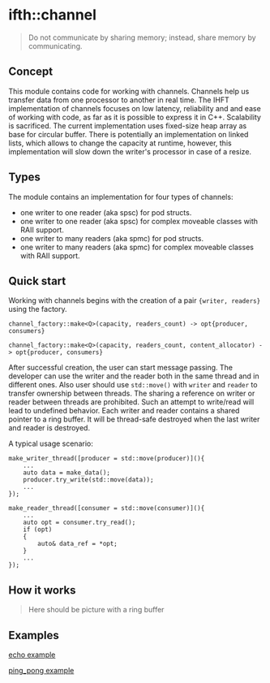# ifth::channel

> Do not communicate by sharing memory; instead, share memory by communicating.

## Concept

This module contains code for working with channels. Channels help us transfer data from one processor to another in real time. The IHFT implementation of channels focuses on low latency, reliability and and ease of working with code, as far as it is possible to express it in C++. Scalability is sacrificed. The current implementation uses fixed-size heap array as base for circular buffer. There is potentially an implementation on linked lists, which allows to change the capacity at runtime, however, this implementation will slow down the writer's processor in case of a resize.

## Types

The module contains an implementation for four types of channels:

- one writer to one reader (aka spsc) for pod structs.
- one writer to one reader (aka spsc) for complex moveable classes with RAII support.
- one writer to many readers (aka spmc) for pod structs.
- one writer to many readers (aka spmc) for complex moveable classes with RAII support.

## Quick start

Working with channels begins with the creation of a pair `{writer, readers}` using the factory.

```
channel_factory::make<Q>(capacity, readers_count) -> opt{producer, consumers}

channel_factory::make<Q>(capacity, readers_count, content_allocator) -> opt{producer, consumers}
```

After successful creation, the user can start message passing. The developer can use the writer and the reader both in the same thread and in different ones. Also user should use `std::move()` with `writer` and `reader` to transfer ownership between threads. The sharing a reference on writer or reader between threads are prohibited. Such an attempt to write/read will lead to undefined behavior. Each writer and reader contains a shared pointer to a ring buffer. It will be thread-safe destroyed when the last writer and reader is destroyed.

A typical usage scenario:

```
make_writer_thread([producer = std::move(producer)](){
    ...
    auto data = make_data();
    producer.try_write(std::move(data));
    ...
});

make_reader_thread([consumer = std::move(consumer)](){
    ...
    auto opt = consumer.try_read();
    if (opt)
    {
        auto& data_ref = *opt;
    }
    ...
});
```

## How it works

> Here should be picture with a ring buffer

## Examples

[echo example](example/echo.cpp)

[ping_pong example](example/ping_pong.cpp)
